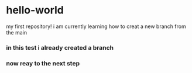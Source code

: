 # hello-world
my first repository!
i am currently learning how to creat a new branch from the main
### in this test i already created a branch ###
### now reay to the next step ###
